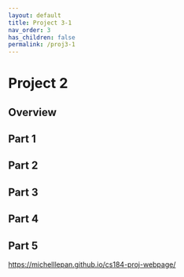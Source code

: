 ```yaml
---
layout: default
title: Project 3-1
nav_order: 3
has_children: false
permalink: /proj3-1
---
```


# Project 2

## Overview

## Part 1

## Part 2

## Part 3

## Part 4

## Part 5


https://michelllepan.github.io/cs184-proj-webpage/